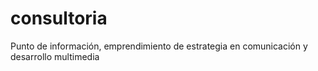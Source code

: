 # consultoria
Punto de información, emprendimiento de estrategia en comunicación y desarrollo multimedia
